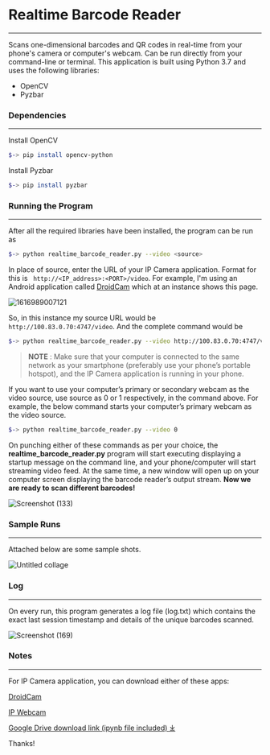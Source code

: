# Realtime Barcode Reader
---
Scans one-dimensional barcodes and QR codes in real-time from your phone's camera or computer's webcam. Can be run directly from your command-line or terminal. This application is built using Python 3.7 and uses the following libraries:

- OpenCV
- Pyzbar

### Dependencies
---
Install OpenCV
```sh
$-> pip install opencv-python
```
Install Pyzbar
```sh
$-> pip install pyzbar
```

### Running the Program
---
After all the required libraries have been installed, the program can be run as
```sh
$-> python realtime_barcode_reader.py --video <source>
```
In place of source, enter the URL of your IP Camera application. Format for this is ``` http://<IP_address>:<PORT>/video```. 
For example, I'm using an Android application called [DroidCam](https://play.google.com/store/apps/details?id=com.dev47apps.droidcam) which at an instance shows this page.

![1616989007121](https://user-images.githubusercontent.com/80940234/112825314-3bad0680-90a9-11eb-8389-75bc66169550.jpg)

So, in this instance my source URL would be ```http://100.83.0.70:4747/video```. And the complete command would be
```sh
$-> python realtime_barcode_reader.py --video http://100.83.0.70:4747/video
```

> **NOTE** : Make sure that your computer is connected to the same network as your smartphone (preferably use your phone’s portable hotspot), and the IP Camera application is running in your phone.

If you want to use your computer’s primary or secondary webcam as the video source, use source as 0 or 1 respectively, in the command above. For example, the below command starts your computer’s primary webcam as the video source.
```sh
$-> python realtime_barcode_reader.py --video 0
```
On punching either of these commands as per your choice, the **realtime_barcode_reader.py** program will start executing displaying a startup message on the command line, and your phone/computer will start streaming video feed. At the same time, a new window will open up on your computer screen displaying the barcode reader’s output stream.
**Now we are ready to scan different barcodes!**

![Screenshot (133)](https://user-images.githubusercontent.com/80940234/112826604-d823d880-90aa-11eb-9dd4-973ea31aae55.png)

### Sample Runs
---
Attached below are some sample shots.

![Untitled collage](https://user-images.githubusercontent.com/80940234/112828520-6bf6a400-90ad-11eb-9630-59833f24a1df.jpg)

### Log
---
On every run, this program generates a log file (log.txt) which contains the exact last session timestamp and details of the unique barcodes scanned.

![Screenshot (169)](https://user-images.githubusercontent.com/80940234/112828876-ed4e3680-90ad-11eb-8651-5d19a8f29fee.png)

### Notes
---
For IP Camera application, you can download either of these apps:

[DroidCam](https://play.google.com/store/apps/details?id=com.dev47apps.droidcam)

[IP Webcam](https://play.google.com/store/apps/details?id=com.pas.webcam)

[Google Drive download link (ipynb file included) ⤓](https://drive.google.com/drive/folders/1PxKK17r4U2jFhb8HkbiN57yTIwbqJ7qy?usp=sharing)

Thanks!
